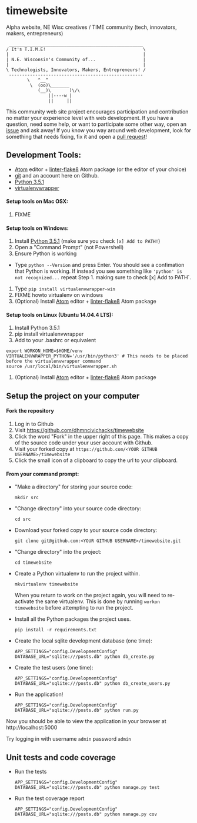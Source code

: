 # timewebsite
Alpha website, NE Wisc creatives / TIME community (tech, innovators, makers, entrepreneurs)

```
 ___________________________________________________
/ It's T.I.M.E!                                     \
|                                                   |
| N.E. Wisconsin's Community of...                  |
|                                                   |
\ Technologists, Innovators, Makers, Entrepreneurs! /
 ---------------------------------------------------
        \   ^__^
         \  (oo)\_______
            (__)\       )\/\
                ||----w |
                ||     ||

```

This community web site project encourages participation and contribution no matter your experience level with web development. If you have a question, need some help, or want to participate some other way, open an [issue](https://github.com/dhmncivichacks/timewebsite/issues) and ask away! If you know you way around web development, look for something that needs fixing, fix it and open a [pull request](https://github.com/dhmncivichacks/timewebsite/pulls)!


## Development Tools:
- [Atom](https://atom.io/) editor + [linter-flake8](https://atom.io/packages/linter-flake8) Atom package (or the editor of your choice)
- [git](https://git-scm.com/) and an account here on Github.
- [Python 3.5.1](https://www.python.org/)
- [virtualenvwrapper](http://virtualenvwrapper.readthedocs.org/)

#### Setup tools on Mac OSX:
1. FIXME

#### Setup tools on Windows:
1. Install [Python 3.5.1](https://docs.python.org/3/using/windows.html) (make sure you check `[x] Add to PATH!`)
1. Open a "Command Prompt" (not Powershell)
1. Ensure Python is working
  - Type `python --Version` and press Enter. You should see a confimation that Python is working. If instead you see something like `'python' is not recognized...` repeat Step 1. making sure to check [x] Add to PATH`.
1. Type `pip install virtualenvwrapper-win`
1. FIXME howto virtualenv on windows
1. (Optional) Install [Atom](https://atom.io/) editor + [linter-flake8](https://atom.io/packages/linter-flake8) Atom package

#### Setup tools on Linux (Ubuntu 14.04.4 LTS):
1. Install Python 3.5.1
1. pip install virtualenvwrapper
1. Add to your .bashrc or equivalent
```
export WORKON_HOME=$HOME/venv
VIRTUALENVWRAPPER_PYTHON='/usr/bin/python3' # This needs to be placed before the virtualenvwrapper command
source /usr/local/bin/virtualenvwrapper.sh
```
1. (Optional) Install [Atom](https://atom.io/) editor + [linter-flake8](https://atom.io/packages/linter-flake8) Atom package

## Setup the project on your computer

#### Fork the repository

1. Log in to Github
1. Visit https://github.com/dhmncivichacks/timewebsite
1. Click the word "Fork" in the upper right of this page. This makes a copy of the source code under your user account with Github.
1. Visit your forked copy at `https://github.com/<YOUR GITHUB USERNAME>/timewebsite`
1. Click the small icon of a clipboard to copy the url to your clipboard.

#### From your command prompt:

- "Make a directory" for storing your source code:

  `mkdir src`

- "Change directory" into your source code directory:

  `cd src`

- Download your forked copy to your source code directory:

  `git clone git@github.com:<YOUR GITHUB USERNAME>/timewebsite.git`

- "Change directory" into the project:

  `cd timewebsite`

- Create a Python virtualenv to run the project within.

  `mkvirtualenv timewebsite`

  When you return to work on the project again, you will need to re-activate the same virtualenv. This is done by running `workon timewebsite` before attempting to run the project.

- Install all the Python packages the project uses.

  `pip install -r requirements.txt`

- Create the local sqlite development database (one time):

  `APP_SETTINGS="config.DevelopmentConfig" DATABASE_URL="sqlite:///posts.db" python db_create.py`

- Create the test users (one time):

  `APP_SETTINGS="config.DevelopmentConfig" DATABASE_URL="sqlite:///posts.db" python db_create_users.py`

- Run the application!

  `APP_SETTINGS="config.DevelopmentConfig" DATABASE_URL="sqlite:///posts.db" python run.py`

Now you should be able to view the application in your browser at http://localhost:5000

Try logging in with username `admin` password `admin`

## Unit tests and code coverage


- Run the tests

  `APP_SETTINGS="config.DevelopmentConfig" DATABASE_URL="sqlite:///posts.db" python manage.py test`

- Run the test coverage report

  `APP_SETTINGS="config.DevelopmentConfig" DATABASE_URL="sqlite:///posts.db" python manage.py cov`

